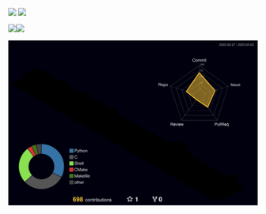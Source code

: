 [![](https://img.shields.io/twitter/follow/kenichiyazawa?color=%234Bf&label=followers&style=for-the-badge&logo=twitter)](https://twitter.com/kenichiyazawa)
[![](https://img.shields.io/github/followers/yazawakenichi?color=%2384F&label=followers&style=for-the-badge&logo=github)](https://github.com/yazawakenichi)
<!--[![](https://img.shields.io/qiita/followers/yazawakenichi?color=%2384F&label=followers&style=for-the-badge&logo=Qiita)](https://qiita.com/YazawaKenichi)-->

<!--
<img src="https://github-readme-stats.vercel.app/api?username=YazawaKenichi&count_private=true&show_icons=true&theme=radical" width=54.5%>
<img src="https://github-readme-stats.vercel.app/api/top-langs/?username=YazawaKenichi&count_private=true&show_icons=true&theme=radical&layout=compact" width=45.5%>
-->
<!--
<img src="https://github-readme-stats.vercel.app/api?username=YazawaKenichi&count_private=true&show_icons=true&theme=gradient&title_color=000000&icon_color=000000&text_color=000000&bg_color=0,ff00ff,ff4500" width=54.5%><img src="https://github-readme-stats.vercel.app/api/top-langs/?username=YazawaKenichi&count_private=true&show_icons=true&layout=compact&theme=gradient&title_color=000000&icon_color=000000&text_color=000000&bg_color=0,ff4500,ff69b4" width=45.5%>
-->

<!--
<img src="https://github-readme-stats.vercel.app/api?username=YazawaKenichi&count_private=true&show_icons=true&theme=gradient&title_color=ffffff&icon_color=ffffff&text_color=ffffff&bg_color=0,000000,006400" width=54.5%><img src="https://github-readme-stats.vercel.app/api/top-langs/?username=YazawaKenichi&count_private=true&show_icons=true&layout=compact&theme=gradient&title_color=000000&icon_color=000000&text_color=000000&bg_color=0,006400,ffffff" width=45.5%>
-->

<!--
<img src="https://github-readme-stats.vercel.app/api?username=YazawaKenichi&count_private=true&show_icons=true&theme=gradient&title_color=ffffff&icon_color=ffffff&text_color=ffffff&bg_color=0,000000,9400d3" width=54.5%><img src="https://github-readme-stats.vercel.app/api/top-langs/?username=YazawaKenichi&count_private=true&show_icons=true&layout=compact&theme=gradient&title_color=000000&icon_color=000000&text_color=000000&bg_color=0,9400d3,ff00ff" width=45.5%>
-->

<img src="https://github-readme-stats.vercel.app/api?username=YazawaKenichi&count_private=true&show_icons=true&border_color=00bfff&theme=gradient&title_color=ffffff&icon_color=ffffff&text_color=ffffff&bg_color=0,000000,000000" width=56.8%><img src="https://github-readme-stats.vercel.app/api/top-langs/?username=YazawaKenichi&count_private=true&show_icons=true&border_color=00bfff&theme=gradient&title_color=ffffff&icon_color=ffffff&text_color=ffffff&bg_color=0,000000,000000&layout=compact" width=43.2%>

<!--![](./profile-3d-contrib/profile-green-animate.svg)-->
<!--![](./profile-3d-contrib/profile-green-animate.svg)-->
<!--![](./profile-3d-contrib/profile-green.svg)-->
<!--![](./profile-3d-contrib/profile-season-animate.svg)-->
<!--![](./profile-3d-contrib/profile-season.svg)-->
<!--![](./profile-3d-contrib/profile-south-season-animate.svg)-->
<!--![](./profile-3d-contrib/profile-south-season.svg)-->
<!--![](./profile-3d-contrib/profile-night-view.svg)-->
<!--![](./profile-3d-contrib/profile-night-green.svg)-->
![](./profile-3d-contrib/profile-night-rainbow.svg)
<!--![](./profile-3d-contrib/profile-gitblock.svg)-->

<!--Chiba Institute of Technology > Faculty of Advanced Engineering > Department of Advanced Robotics > Bachelor 2-->

<!--
- 🔭 I’m currently working on ...
- 🌱 I’m currently learning ...
- 👯 I’m looking to collaborate on ...
- 🤔 I’m looking for help with ...
- 💬 Ask me about ...
- 📫 How to reach me: ...
- 😄 Pronouns: ...
- ⚡ Fun fact: ...
-->
